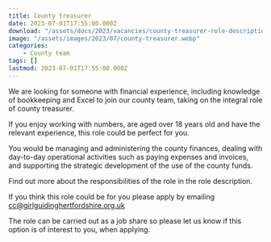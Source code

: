 ```yaml
---
title: County treasurer
date: 2023-07-01T17:55:00.000Z
download: "/assets/docs/2023/vacancies/county-treasurer-role-description.pdf"
image: "/assets/images/2023/07/county-treasurer.webp"
categories: 
    - County team
tags: []
lastmod: 2023-07-01T17:55:00.000Z
---
```

We are looking for someone with financial experience, including knowledge of bookkeeping and
 Excel to join our county team, taking on the integral role of county treasurer.  

If you enjoy working with numbers, are aged over 18 years old and have the relevant experience, this role could be perfect for you.
  
You would be managing and administering the county finances, dealing with day-to-day operational activities such as paying expenses and invoices, and supporting the strategic development of the use of the county funds.

Find out more about the responsibilities of the role in the role description.

If you think this role could be for you please apply by emailing <cc@girlguidinghertfordshire.org.uk>  

The role can be carried out as a job share so please let us know if this option is of interest to you, when applying.
